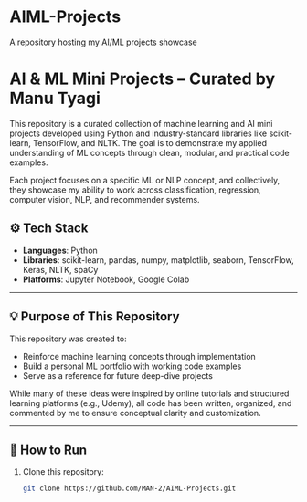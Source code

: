 # AIML-Projects
A repository hosting my AI/ML projects showcase

# AI & ML Mini Projects – Curated by Manu Tyagi

This repository is a curated collection of machine learning and AI mini projects developed using Python and industry-standard libraries like scikit-learn, TensorFlow, and NLTK. The goal is to demonstrate my applied understanding of ML concepts through clean, modular, and practical code examples.

Each project focuses on a specific ML or NLP concept, and collectively, they showcase my ability to work across classification, regression, computer vision, NLP, and recommender systems.


## ⚙️ Tech Stack

- **Languages**: Python
- **Libraries**: scikit-learn, pandas, numpy, matplotlib, seaborn, TensorFlow, Keras, NLTK, spaCy
- **Platforms**: Jupyter Notebook, Google Colab

---

## 💡 Purpose of This Repository

This repository was created to:
- Reinforce machine learning concepts through implementation
- Build a personal ML portfolio with working code examples
- Serve as a reference for future deep-dive projects

While many of these ideas were inspired by online tutorials and structured learning platforms (e.g., Udemy), all code has been written, organized, and commented by me to ensure conceptual clarity and customization.

---

## 🧪 How to Run

1. Clone this repository:
   ```bash
   git clone https://github.com/MAN-2/AIML-Projects.git
